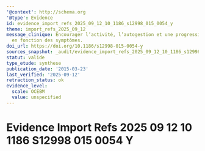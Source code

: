 ```yaml
---
'@context': http://schema.org
'@type': Evidence
id: evidence_import_refs_2025_09_12_10_1186_s12998_015_0054_y
theme: import_refs_2025_09_12
message_clinique: Encourager l’activité, l’autogestion et une progression graduée
  en fonction des symptômes.
doi_url: https://doi.org/10.1186/s12998-015-0054-y
sources_snapshot: _audit/evidence_import_refs_2025_09_12_10_1186_s12998_015_0054_y.json
statut: valide
type_etude: synthese
publication_date: '2015-03-23'
last_verified: '2025-09-12'
retraction_status: ok
evidence_level:
  scale: OCEBM
  value: unspecified
---
```

# Evidence Import Refs 2025 09 12 10 1186 S12998 015 0054 Y

